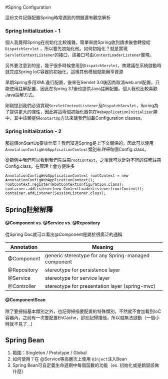 #Spring Configuration

這份文件記錄配置Spring時常遇到的問題還有觀念解析

### Spring Initialization - 1
個人我覺得Spring在初始化比較複雜，簡單來說Spring收到請求後會轉發給 ``DispatchServlet`` ，所以要先初始化他。如何初始化？就是實現``ServletContextListener``的接口，該接口可由``ContextLoaderListener``實現。

另外要注意到的是，幾乎很多時候會用到``DispatchServlet``，故建議在系統啟動時就完成Spring IoC容器的初始化，這樣其他模組就能用享資源

早期Spring多用XML進行配置，後來在Servlet 3.0後因為取消web.xml配置，只能使用註解配置，因此在Spring 3.1後也提供Java註解配置。個人我也比較喜歡Java註解方式。

剛剛提到我們必須實現``ServletContextListener``及``DispatchServlet``，Spring為了提供更大的彈性，因此將這兩個初始化器包在``WebApplicationInitializer``類中，其中該類提供``onStartUp``方法來讓我們加載Configuration classes。

### Spring Initialization - 2
那這個onStartUp要放什麼？我們知道Spring是上下文關係的，因此可以使用``AnnotationConfigWebApplicationContext``類別來*註冊*每個Config.class。

從範例中我們可以看到我們先註冊``rootContext``，之後就可以針對不同的任務註冊Config.class，在管理上會方便許多

	AnnotationConfigWebApplicationContext rootContext = new AnnotationConfigWebApplicationContext();
    rootContext.register(RootContextConfiguration.class);
	container.addListener(new ContextLoaderListener(rootContext));
	container.addListener(SessionListener.class);
	
## Spring註解解釋
#### @Component vs. @Service vs. @Repository
從Spring Doc就可以看出@Component是屬於很廣泛的通稱

Annotation  | Meaning                                             
----------- | -----------------------------------------------------
@Component  | generic stereotype for any Spring-managed component 
@Repository | stereotype for persistence layer                    
@Service    | stereotype for service layer                        
@Controller | stereotype for presentation layer (spring-mvc)      

#### @ComponentScan
除了要掃描基本類別之外，也記得掃描要配置的特殊類別，不然就不會加載到IoC容器內，之前有一次要配置EhCache，卻忘記掃描他，所以就無法啟動（一個小時就不見了...)

## Spring Bean
1. 範圍：Singleton / Prototype / Global
2. 如何使用？在 @Service等高層次上使用 ``@Inject``注入Bean
3. Spring Bean可自定義生命週期中每個函數的功能（ex. 初始化或是銷毀該做什麼）